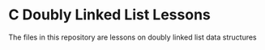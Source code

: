 # C Doubly Linked List Lessons

The files in this repository are lessons on doubly linked list data structures

